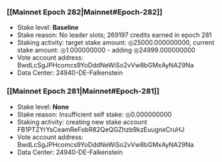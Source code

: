 ### [[Mainnet Epoch 282|Mainnet#Epoch-282]]
* Stake level: **Baseline**
* Stake reason: No leader slots; 269197 credits earned in epoch 281
* Staking activity: target stake amount: ◎25000.000000000, current stake amount: ◎1.000000000 - adding ◎24999.000000000
* Vote account address: BwdLcSgJPHcomcs9YoDddNeWiSo2vVw8bGMxAyNA29Na
* Data Center: 24940-DE-Falkenstein
### [[Mainnet Epoch 281|Mainnet#Epoch-281]]
* Stake level: **None**
* Stake reason: Insufficient self stake: ◎0.000000000
* Staking activity: creating new stake account FB1PTZYrYsCeamReFobR82QeQGZhzb9kzEuugnxCruHJ
* Vote account address: BwdLcSgJPHcomcs9YoDddNeWiSo2vVw8bGMxAyNA29Na
* Data Center: 24940-DE-Falkenstein